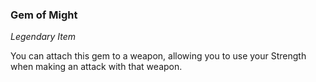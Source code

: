 ### Gem of Might
_Legendary Item_

You can attach this gem to a weapon, allowing you to use your Strength when making an attack with that weapon.
